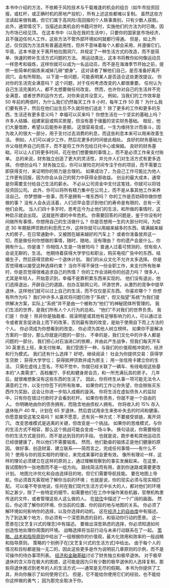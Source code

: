本书中介绍的方法，不依赖于风险技术与千载难逢的机会的组合（如牛市投资回报，或杠杆，或正确时机的房地产投机），所有上述这些都难以复制。
虽然这些方法读起来很有趣，但它们属于高风险/高回报的个人轶事类别，只有少数人获胜。
此外，通常情况下，当描述此类机会的书籍问世时，实施他们的方法为时已晚，因为市场已经见顶。
在这本书中（以及在我的生活中），只要你的国家是市场经济，且不强迫任何人工作，这些方法不管外部环境如何就都行得通。
但是，如上所述，仅仅因为方法具有普遍适用性，但并不意味着每个人都会采用，并遵循它们。
毕竟，这本书是关于离开柏拉图洞穴，并规定了一种生活方式的改造，而不是简单、快速的修补生活方式问题的方法。
用运动类比，这本书将教你如何像运动员一样思考和锻炼，这样你就可以成为一名运动员，而不是在海滩季节开始之前，提供一些简单的锻炼来减掉几磅“塑身”。
这对读者了解他们自己，是否准备好离开洞穴，会有所帮助。
以下是一些问题，可能表明某人是否适合这些更改提议。
你对你的生活完全满意吗？
这个问题，对于任何考虑改变的人都很重要。
任何认为自己生活完美的人，都不太想要做任何改变。
然而，也许你对自己的生活并不完全满意，或者世界的运作方式，对你来说并没意义。
例如，当我们的工作效率是 50 年前的两倍时，为什么我们仍然每天工作 8 小时，每年工作 50 周？
为什么我们要有孩子，然后在他们出生后不久就将他们送走？ 
除了更多的工作和更多的东西，生活还有更多意义吗？
幸福可以买来吗？
你想生活在一个坚实的基础上吗？
许多人结婚、组建家庭或购买房屋，但没有基于储蓄的坚实财务基础。
相反，他们大量借款，希望以后能弥补差额。
这很容易变成，一生为维持生计而奋斗，因为收入的很大一部分，用于支付过去消费的利息，而这些利息本来可以用来改善生活。
例如，人们可以减少工作，然后花更多的时间彼此相处。
良好的财务基础允许父母抚养自己的孩子，而不是将工作外包给日托中心或保姆。
良好的财务基础，可以让人们将更多时间，花在他们想要做的事情上，而不是必须工作来支付账单。
总的来说，财务独立创造了更大的灵活性，并允许人们对生活方式有更多选择。
你想创业吗？
财务独立后，你可以冒险花时间专注于你的项目，而不需要立即获得支付，来证明你的努力是合理的。
如果成功了，为自己工作可能比为他人工作更有回报，因为你会从自己的努力中获得全部收益。
创业的最大成本，通常是你需要支付给自己生活的薪水。
不必从公司资金中支付这笔钱，你就可以将钱投资回公司。
此外，你可以将所有精力集中在公司上，而不是从事其他工作来养活自己。
你梦想做一些事，而不是拥有一堆东西吗？
你的工作是否妨碍你做你想做的事？ 没有人会永远活着，人们迟早会意识到他们的寿命是有限的，总有一天他们会死。
当人们四十多岁时，思考迄今为止他们的生活，和所做的事情时，这种启示就会出现。
这就是所谓的中年危机。
你需要回答的问题是，鉴于你没有时间做所有事情，你想用自己的生活做什么？
你是否想用一生的大部分时间，为偿还 30 年期抵押贷款的利息而工作，这样你就可以用越来越多的东西，填满越来越大的房子，在日常通勤中，又被困在越来越好的汽车上？
或者你准备放弃这一切，而是做任何你想做的事情，随时，随地，没有理由？
你的遗产会是什么，你拥有什么，你是谁？
你相信人生是一场冒险吗？
普通人过着可预测的，但有些人会说无聊的，生活。
他期待着获得大学学位和职业，购买电视广告中的东西，结婚生子，然后获得贷款和一个退休计划。
我们的从众文化不允许太多选择。
你是否觉得难以接受这种选择约束？
当你不得不保住一份全职工作，来支付所有账单时，你是否觉得很难追求自己的热情？
你的工作会消耗你的创造力吗？
很多人，尤其是年轻人，开始意识到，幸福不是靠积累东西来实现的。
他们没有退出，他们选择退出，开辟自己的道路，创办互联网公司，环游世界，从激烈的竞争中提早退休，这样他们就可以过上自己的生活，而不仅仅是买东西。
你喜欢哪个？
你想有所作为吗？
我们中许多人喜欢将问题归咎于“系统”，但又指望“系统”为我们提供解决方案，实际上“系统”并不是由一个被称为“他们”的神秘团体所管理的。
我们生活的世界，是我们所有人个人行为的总和。
“他们”不对我们的世界负责。
我们是！ 你是！ 除非你是独裁者、摇滚明星或其他有足够影响力的人，可以通过法令或者宣言促进自上而下的改革，否则最有效的改变，是始于使用自下而上方法的个人。
你必须成为你想看到的改变。
你必须为其他人树立榜样。
如果你不是解决方案的一部分，那么你就是问题的一部分。
不幸的是，我们文化中的许多人都是问题的一部分。
我们担心对石油进口的依赖，并由此产生战争，但我们每天开车 30 英里去上班，来支付账单。
我们受困于一种，与我们的价值观相冲突的，经济和行为模式。
我们还有什么选择？ 好吧，继续阅读！
社会为你提供交易：获得学生贷款； 获得大学学位； 获得抵押贷款并成为房主； 用一张信用卡建立你的生活。
只需在虚线上签名，不知不觉中，你就已经关联了一辆车、有线电视这些基本的“人类需求”、高档餐厅、手机和健身房会员，和一所充满玩具的房子。
几年后，就很难想象没有这些东西的生活了。
因此，你将终生从事一项可能无法令人满意的工作，以支付你签下的所有账单。
如果你的工作让你失望，你会赊账买东西作为奖励，这会让你进一步陷入成瘾的漩涡。
你将生活在虚拟债务人的监狱中，只有你在错过付款时才会看到栏杆。
如果你有债务，你就不是一个自由的人。
你明确地由你的债务拥有，而隐含地由债权人拥有。
你将收入的 15% 存入退休账户 40 年，计划在 65 岁退休，然后尝试用余生来弥补失去的时间和健康。
你愿意接受这笔交易吗？ 如果不愿意，还有另一种方式：不要接受锁链，离开洞穴。
改变思维模式是逃离的关键，但改变是一个挑战。
如果你的思维模式，与你的生活方式不相容，那么这个挑战可能会变成一场斗争。
换句话说，你需要相信你的生活方式是目的，而不是达到目的的手段。
也就是说，跑步者和其他运动员已经很健康了，所以他们不需要锻炼。
然而，他们勤奋的锻炼正是他们健康的原因。
做好事、创造财富、建立联系——简而言之，完成任何事情——有什么不同？
使用与你的现实相符的理论，来完成某事时会更有效。
像所有理论一样，这样的理论必须建立在这样的原则上，通过理解观察到的事实发展起来。
在这里，我试图制作一张地图而不是一组方向。
路线简洁而有用，直到你迷路或需要更改计划。
地图允许优化和自由选择目的地，但它们需要导航技能。
要在地图上导航，你必须首先客观地了解你当前的环境； 也就是说，你的现实必须与现实相匹配。
可以毫不夸张地说，任何在我们现代生活方式中长大的人，都对他们的环境知之甚少，除了一些特定的细节，如需要他们在工作中操作某些机器，官僚机构里传送的文件，或者管理这些人这么做的人。
在[锁住]()中描述了一个广阔的画面。
然后，你必须了解你的环境、你当前的位置、你的目的地与地图的关系。
你必须了解环境如何影响你的选择，以及你选择的动机。
这在[经济上的自由度]()中有描述。
为了到达某个地方，你必须有一个深思熟虑的目的，和驱动你行动的愿景。
这一愿景在[文艺复兴式的理念]中有描述。
要做出深思熟虑的选择，你必须知道如何创造性地处理你周围的环境。
战略选择将当前行动与未来行动联系在了一起。
[策略、战术和指导原则]()中给出了一组根据你的价值观，最大化效用和效率的一般战略和指导原则。
策略的个别例子在[文艺复兴式的生活方式]中给出。
由于每个人的情况和目标都是独一无二的，因此这些更多是作为说明前几章原则的示例，而不是可操作的待办事项列表。
[经济和金融基础]()讨论了财务独立和极早退休。
对于极早退休的含义存在极大的困惑，这可能是因为只有少数的极早退休的人选择复制，那些将退休推迟到老年的人的生活方式——通常是无尽的假期。
本书为你提供了工具，并向你展示了如何使用它们。
但是，它不能给你使用它们的经验，也不能给你这样做的勇气； 因为那完全取决于你。